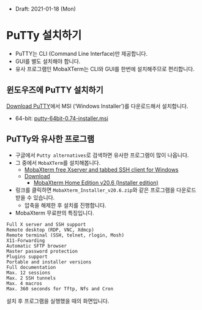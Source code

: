 * Draft: 2021-01-18 (Mon)
# PuTTy 설치하기
* PuTTY는 CLI (Command Line Interface)만 제공합니다.
* GUI를 별도 설치해야 합니다.
* 유사 프로그램인 MobaXTerm는 CLI와 GUI를 한번에 설치해주므로 편리합니다.

## 윈도우즈에 PuTTY 설치하기
[Download PuTTY](https://www.chiark.greenend.org.uk/~sgtatham/putty/latest.html)에서 MSI (‘Windows Installer’)를 다운로드해서 설치합니다.
* 64-bit: [putty-64bit-0.74-installer.msi](https://the.earth.li/~sgtatham/putty/latest/w64/putty-64bit-0.74-installer.msi)

## PuTTy와 유사한 프로그램
* 구글에서 `Putty alternatives`로 검색하면 유사한 프로그램이 많이 나옵니다.
* 그 중에서 `MobaXTerm`를 설치해봅니다. 
  * [MobaXterm free Xserver and tabbed SSH client for Windows](https://mobaxterm.mobatek.net/)
  * [Download](https://mobaxterm.mobatek.net/download.html)
    * [MobaXterm Home Edition v20.6 (Installer edition)](https://download.mobatek.net/2062020111930940/MobaXterm_Installer_v20.6.zip)
* 링크를 클릭하면 `MobaXterm_Installer_v20.6.zip`와 같은 프로그램을 다운로드 받을 수 있습니다. 
  * 압축을 해제한 후 설치를 진행합니다.
* MobaXterm 무료판의 특징입니다. 

```text
Full X server and SSH support
Remote desktop (RDP, VNC, Xdmcp)
Remote terminal (SSH, telnet, rlogin, Mosh)
X11-Forwarding
Automatic SFTP browser
Master password protection
Plugins support
Portable and installer versions
Full documentation
Max. 12 sessions
Max. 2 SSH tunnels
Max. 4 macros
Max. 360 seconds for Tftp, Nfs and Cron
```

설치 후 프로그램을 실행했을 때의 화면입니다.
